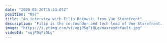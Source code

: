 ```yaml
---
date: "2020-03-20T15:33:05Z"
position: "097"
title: "An interview with Filip Rakowski from Vue Storefront"
description: "Filip is the co-founder and tech lead of Vue Storefront. Vue Storefront is a revolutionary Headless PWA for e-commerce that works with any back-end. In this interview we discuss why he thinks Vue Storefront needs to exist and what he thinks about the future of e-commerce. \n\nFilip is also a very active speaker and OSS contributor. He shares his tips and tricks to write better CFP's and more!\n\nIn this video series I interview people that are amazing at their jobs in the tech industry. I try to find out what makes these people shine - how to they deliver such high quality work? What tools and best practices do they recommend?\n\nFind Filip here:\nhttps://twitter.com/filrakowski\nhttps://twitter.com/VueStorefront\nhttps://www.vuestorefront.io/\n\nFollow me here:\nWebsite: https://timbenniks.nl/\nTwitter: https://twitter.com/timbenniks\nGithub: https://github.com/timbenniks\n\nContent created in collaboration with front-end developer love:\nhttps://vuejs.amsterdam\nhttps://twitter.com/vuejsamsterdam\n\n#interview #vuestorefront #vuejs"
image: "https://i.ytimg.com/vi/vqjP5qFiOLg/maxresdefault.jpg"
videoId: "vqjP5qFiOLg"
---
```


